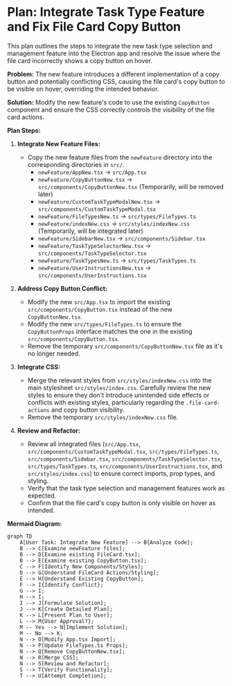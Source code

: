 # Plan: Integrate Task Type Feature and Fix File Card Copy Button

This plan outlines the steps to integrate the new task type selection and management feature into the Electron app and resolve the issue where the file card incorrectly shows a copy button on hover.

**Problem:** The new feature introduces a different implementation of a copy button and potentially conflicting CSS, causing the file card's copy button to be visible on hover, overriding the intended behavior.

**Solution:** Modify the new feature's code to use the existing `CopyButton` component and ensure the CSS correctly controls the visibility of the file card actions.

**Plan Steps:**

1.  **Integrate New Feature Files:**
    *   Copy the new feature files from the `newFeature` directory into the corresponding directories in `src/`.
        *   `newFeature/AppNew.tsx` -> `src/App.tsx`
        *   `newFeature/CopyButtonNew.tsx` -> `src/components/CopyButtonNew.tsx` (Temporarily, will be removed later)
        *   `newFeature/CustomTaskTypeModalNew.tsx` -> `src/components/CustomTaskTypeModal.tsx`
        *   `newFeature/FileTypesNew.ts` -> `src/types/FileTypes.ts`
        *   `newFeature/indexNew.css` -> `src/styles/indexNew.css` (Temporarily, will be integrated later)
        *   `newFeature/SidebarNew.tsx` -> `src/components/Sidebar.tsx`
        *   `newFeature/TaskTypeSelectorNew.tsx` -> `src/components/TaskTypeSelector.tsx`
        *   `newFeature/TaskTypesNew.ts` -> `src/types/TaskTypes.ts`
        *   `newFeature/UserInstructionsNew.tsx` -> `src/components/UserInstructions.tsx`

2.  **Address Copy Button Conflict:**
    *   Modify the new `src/App.tsx` to import the existing `src/components/CopyButton.tsx` instead of the new `CopyButtonNew.tsx`.
    *   Modify the new `src/types/FileTypes.ts` to ensure the `CopyButtonProps` interface matches the one in the existing `src/components/CopyButton.tsx`.
    *   Remove the temporary `src/components/CopyButtonNew.tsx` file as it's no longer needed.

3.  **Integrate CSS:**
    *   Merge the relevant styles from `src/styles/indexNew.css` into the main stylesheet `src/styles/index.css`. Carefully review the new styles to ensure they don't introduce unintended side effects or conflicts with existing styles, particularly regarding the `.file-card-actions` and copy button visibility.
    *   Remove the temporary `src/styles/indexNew.css` file.

4.  **Review and Refactor:**
    *   Review all integrated files (`src/App.tsx`, `src/components/CustomTaskTypeModal.tsx`, `src/types/FileTypes.ts`, `src/components/Sidebar.tsx`, `src/components/TaskTypeSelector.tsx`, `src/types/TaskTypes.ts`, `src/components/UserInstructions.tsx`, and `src/styles/index.css`) to ensure correct imports, prop types, and styling.
    *   Verify that the task type selection and management features work as expected.
    *   Confirm that the file card's copy button is only visible on hover as intended.

**Mermaid Diagram:**

```mermaid
graph TD
    A[User Task: Integrate New Feature] --> B{Analyze Code};
    B --> C[Examine newFeature files];
    B --> D[Examine existing FileCard.tsx];
    B --> E[Examine existing CopyButton.tsx];
    C --> F[Identify New Components/Styles];
    D --> G[Understand FileCard Actions/Styling];
    E --> H[Understand Existing CopyButton];
    F --> I{Identify Conflict};
    G --> I;
    H --> I;
    I --> J[Formulate Solution];
    J --> K[Create Detailed Plan];
    K --> L[Present Plan to User];
    L --> M{User Approval?};
    M -- Yes --> N[Implement Solution];
    M -- No --> K;
    N --> O[Modify App.tsx Import];
    N --> P[Update FileTypes.ts Props];
    N --> Q[Remove CopyButtonNew.tsx];
    N --> R[Merge CSS];
    N --> S[Review and Refactor];
    S --> T[Verify Functionality];
    T --> U[Attempt Completion];